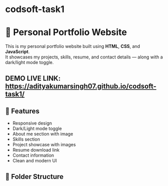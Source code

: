 # codsoft-task1
# 💼 Personal Portfolio Website

This is my personal portfolio website built using **HTML**, **CSS**, and **JavaScript**.  
It showcases my projects, skills, resume, and contact details — along with a dark/light mode toggle.
## DEMO LIVE LINK: https://adityakumarsingh07.github.io/codsoft-task1/

## 🌟 Features

- Responsive design
- Dark/Light mode toggle
- About me section with image
- Skills section
- Project showcase with images
- Resume download link
- Contact information
- Clean and modern UI

## 📁 Folder Structure


